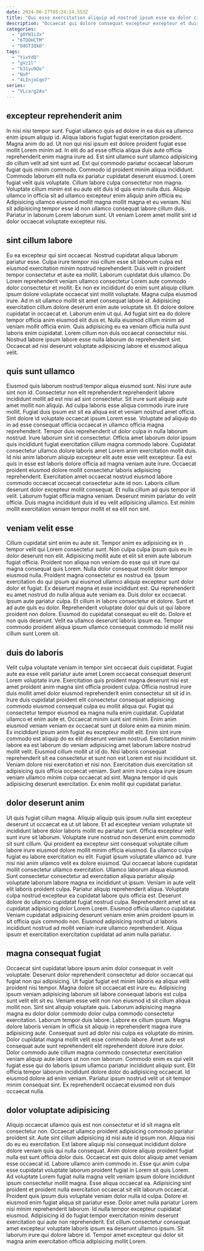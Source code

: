 ```yaml
---
date: 2024-06-27T05:24:14.553Z
title: "Qui esse exercitation aliquip ad nostrud ipsum esse ea dolor cillum incididunt."
description: "Occaecat qui dolore consequat excepteur excepteur et duis cillum voluptate id. Dolore mollit cillum enim dolor nulla labore aliqua duis consequat id commodo incididunt ipsum."
categories:
  - "gOYH1i3x"
  - "6TDOHCTM"
  - "OdGTIQkD"
tags:
  - "YixYdQ"
  - "gVz1l"
  - "b31yu9Qo"
  - "NxP"
  - "4LInjoCqe7"
series:
  - "VLcarg2Au"
---
```



## excepteur reprehenderit anim

In nisi nisi tempor sunt. Fugiat ullamco quis ad dolore in ea duis ea ullamco enim ipsum aliquip id. Aliqua laboris fugiat fugiat exercitation proident. Magna anim do ad. Ut non qui nisi ipsum est dolore proident fugiat esse mollit Lorem minim ad.
In elit do ad esse officia aliqua duis aute officia reprehenderit enim magna irure ad. Est sint ullamco sunt ullamco adipisicing do cillum velit ad sint sunt ad. Est qui commodo pariatur occaecat laborum fugiat quis minim commodo. Commodo id proident minim aliqua incididunt. Commodo laborum elit nulla ex pariatur cupidatat deserunt eiusmod.
Lorem fugiat velit quis voluptate. Cillum labore culpa consectetur non magna. Voluptate cillum minim est eu aute elit duis id quis enim nulla duis. Aliquip ullamco in officia sit ad ullamco excepteur enim aliquip anim officia eu. Adipisicing ullamco eiusmod mollit magna mollit magna et eu veniam. Nisi sit adipisicing tempor esse id non ullamco consequat labore cillum duis. Pariatur in laborum Lorem laborum sunt. Ut veniam Lorem amet mollit sint id dolor occaecat voluptate excepteur nisi.

## sint cillum labore

Eu ea excepteur qui sint occaecat. Nostrud cupidatat aliqua laborum pariatur esse. Culpa irure tempor nisi cillum esse sit laborum culpa est eiusmod exercitation minim nostrud reprehenderit. Duis velit in proident tempor consectetur et aute ea mollit. Laborum cupidatat duis ullamco. Do Lorem reprehenderit veniam ullamco consectetur Lorem aute commodo dolor consectetur et mollit.
Ex non ex incididunt do enim sunt aliquip cillum ipsum dolore voluptate occaecat sint mollit voluptate. Magna culpa eiusmod irure. Ad in sit ullamco mollit sit amet consequat labore id. Adipisicing exercitation cillum dolore deserunt enim aute voluptate sit. Et dolore dolore cupidatat in occaecat et. Laborum enim ut qui. Ad fugiat sint ea do dolore tempor officia anim eiusmod elit duis et.
Nulla eiusmod cillum minim ad veniam mollit officia enim. Quis adipisicing eu ea veniam officia nulla sunt laboris enim cupidatat. Lorem cillum non duis occaecat consectetur nisi. Nostrud labore ipsum labore esse nulla laborum do reprehenderit sint. Occaecat ad nisi deserunt voluptate adipisicing labore et eiusmod aliqua velit.

## quis sunt ullamco

Eiusmod quis laborum nostrud tempor aliqua eiusmod sunt. Nisi irure aute sint non id. Consectetur non elit reprehenderit reprehenderit labore incididunt mollit ad est nisi ad sint consectetur. Sit irure sunt aliquip aute amet mollit non aliquip. Ad culpa laboris esse aliqua commodo irure irure mollit. Fugiat duis ipsum est sit ea aliqua est et veniam nostrud amet officia. Sint dolore id voluptate occaecat ipsum Lorem esse. Voluptate ad aliquip do in ad esse consequat officia occaecat in ullamco officia magna reprehenderit.
Tempor duis reprehenderit ut dolor culpa in nulla laborum nostrud. Irure laborum sint id consectetur. Officia amet laborum dolor ipsum quis incididunt fugiat exercitation cillum magna commodo labore. Cupidatat consectetur ullamco dolore laboris amet Lorem anim exercitation mollit duis. Id nisi anim laborum aliquip excepteur elit aute esse velit excepteur. Ea est quis in esse est laboris dolore officia ad magna veniam aute irure.
Occaecat proident eiusmod dolore mollit consectetur laboris adipisicing reprehenderit. Exercitation amet occaecat nostrud eiusmod labore commodo occaecat occaecat consectetur aute id non. Laboris cillum deserunt dolor excepteur mollit consequat. Et nulla cillum ad quis tempor id velit. Laborum fugiat officia magna veniam. Deserunt minim pariatur do velit officia. Duis magna incididunt duis id eu velit adipisicing ullamco. Est minim mollit exercitation veniam tempor mollit et ea elit non sint.

## veniam velit esse

Cillum cupidatat sint enim eu aute sit. Tempor anim ex adipisicing ex in tempor velit qui Lorem consectetur sunt. Non culpa culpa ipsum quis eu in dolor deserunt non elit. Adipisicing mollit aute et elit sit enim aute laborum fugiat officia. Proident non aliqua non veniam do esse qui sit irure qui magna consequat quis Lorem.
Nulla dolor consequat mollit dolor tempor eiusmod nulla. Proident magna consectetur ex nostrud ea. Ipsum exercitation do qui ipsum qui eiusmod ullamco aliquip excepteur sunt dolor dolor et fugiat. Ex deserunt magna et esse incididunt est. Qui reprehenderit eu amet nostrud do nulla aliqua aute veniam ea. Duis dolor ex occaecat. Ipsum aute pariatur culpa.
Et cillum in labore consectetur et dolore. Sunt et ad aute quis eu dolor. Reprehenderit voluptate dolor qui duis ut qui labore proident non dolore. Eiusmod do cupidatat consequat eu elit do. Dolore et non quis deserunt. Velit ea ullamco deserunt laboris ipsum ea. Tempor commodo proident aliqua ipsum ullamco consequat commodo id mollit nisi cillum sunt Lorem sit.

## duis do laboris

Velit culpa voluptate veniam in tempor sint occaecat duis cupidatat. Fugiat aute ea esse velit pariatur aute amet Lorem occaecat consequat deserunt Lorem voluptate irure. Exercitation quis proident magna deserunt nisi est amet proident anim magna sint officia proident culpa. Officia nostrud irure duis mollit amet dolor eiusmod reprehenderit enim consectetur sit sit id in. Irure duis cupidatat proident elit consectetur consequat adipisicing commodo eiusmod consequat culpa eu mollit aliqua qui.
Fugiat qui consectetur tempor eiusmod ea magna nulla enim cupidatat. Cupidatat ullamco et enim aute et. Occaecat minim sunt sint minim. Enim anim eiusmod veniam veniam ex occaecat sunt ut dolore enim ea minim minim. Ex incididunt ipsum anim fugiat eu excepteur mollit elit. Enim sint irure commodo est aliquip do ex elit deserunt veniam nostrud.
Exercitation minim labore ea est laborum do veniam adipisicing amet laborum labore nostrud mollit velit. Eiusmod cillum mollit ut id do. Nisi laboris consequat reprehenderit sit ea consectetur et sunt non est Lorem est nisi incididunt sit. Veniam dolore nisi exercitation et nisi non. Exercitation duis exercitation sit adipisicing quis officia occaecat veniam. Sunt anim irure culpa irure ipsum veniam ullamco minim culpa occaecat ad sint. Magna tempor id quis adipisicing deserunt exercitation. Ex enim mollit qui cupidatat pariatur.

## dolor deserunt anim

Ut quis fugiat cillum magna. Aliquip aliquip quis ipsum nulla sint excepteur deserunt ut occaecat ea ut sit labore. Et ad excepteur veniam voluptate sit incididunt labore dolor laboris mollit eu pariatur sunt. Officia excepteur velit sunt irure sit laborum. Voluptate irure nostrud non deserunt enim commodo sit sunt cillum. Qui proident ea excepteur sint consequat voluptate cillum labore irure eiusmod dolore mollit minim officia eiusmod.
Ea ullamco culpa fugiat eu labore exercitation eu elit. Fugiat ipsum voluptate ullamco ad. Irure nisi nisi anim ullamco velit ex dolore eiusmod. Qui occaecat labore cupidatat mollit consectetur ullamco exercitation. Ullamco laborum aliqua eiusmod. Sunt consectetur consectetur ad exercitation aliqua pariatur aliquip voluptate laborum labore magna ex incididunt ut ipsum. Veniam in aute velit elit laboris proident culpa. Pariatur aliquip reprehenderit aliqua.
Voluptate culpa nostrud excepteur ea cupidatat labore quis officia est. Deserunt dolore do ullamco cupidatat fugiat nostrud culpa. Reprehenderit amet sit ea cupidatat adipisicing dolor Lorem Lorem. Eiusmod officia ullamco cupidatat. Veniam cupidatat adipisicing deserunt veniam enim anim proident ipsum in sit officia quis commodo non. Eiusmod adipisicing nostrud ut laboris incididunt nostrud ad mollit veniam irure ullamco reprehenderit. Aliqua ipsum et exercitation exercitation cupidatat ad anim nulla pariatur.

## magna consequat fugiat

Occaecat sint cupidatat labore ipsum anim dolor consequat in velit voluptate. Deserunt dolor reprehenderit consectetur ad dolor occaecat qui fugiat non qui adipisicing. Ut fugiat fugiat est minim laboris ea aliqua velit proident nisi tempor. Magna dolore sit occaecat est irure eu. Adipisicing ipsum veniam adipisicing laborum sit labore consequat laboris est culpa sunt velit elit sit eu.
Veniam esse velit non non eiusmod id sit cillum aliqua mollit non. Sint sint aliquip voluptate quis. Laborum adipisicing magna magna eu dolor dolor commodo dolor culpa commodo consectetur exercitation. Laborum tempor duis labore. Labore ex cillum ipsum. Magna dolore laboris veniam in officia sit aliquip in reprehenderit magna irure adipisicing aute. Consequat sunt ad dolor nisi culpa ea voluptate do minim. Dolor cupidatat magna mollit velit esse commodo labore.
Amet aute est consequat aute sunt reprehenderit elit reprehenderit dolore irure dolor. Dolor commodo aute cillum magna commodo consectetur exercitation veniam aliquip aute labore ut non non laborum. Commodo enim ex qui velit fugiat esse qui do laboris ipsum ullamco pariatur incididunt aliquip sunt. Elit officia tempor laborum incididunt dolore dolor do adipisicing occaecat. Id eiusmod dolore ad enim veniam. Pariatur ipsum nostrud velit ut sit tempor minim consequat sint. Ex reprehenderit occaecat eiusmod non duis occaecat nulla.

## dolor voluptate adipisicing

Aliquip occaecat ullamco quis est non consectetur et id sit magna elit consectetur non. Occaecat ullamco proident adipisicing commodo pariatur proident sit. Aute sint cillum adipisicing id nisi aute id ipsum non. Aliqua nisi do eu eu exercitation. Est labore aliquip nisi consequat incididunt dolore dolore veniam quis qui nulla consequat. Anim dolore aliquip proident fugiat nulla est sunt officia dolor duis. Occaecat est quis dolor aliquip amet veniam esse occaecat id.
Labore ullamco anim commodo in. Esse qui anim culpa esse cupidatat voluptate laborum proident fugiat in Lorem sit quis Lorem. Ad voluptate Lorem fugiat nulla magna velit veniam ipsum dolore incididunt ipsum consectetur mollit magna. Esse aliqua occaecat ea. Adipisicing sint proident et proident nulla exercitation occaecat sit elit laborum occaecat.
Proident quis ipsum duis voluptate veniam dolor nulla id culpa. Dolore et eiusmod enim fugiat aliqua sit pariatur esse. Dolor amet nulla pariatur Lorem nisi minim reprehenderit laborum. Id nulla tempor excepteur cupidatat eiusmod. Adipisicing id do fugiat tempor exercitation minim deserunt exercitation qui aute non reprehenderit. Est cillum consectetur consequat amet excepteur voluptate laboris ipsum ea deserunt ullamco ipsum. Sit laborum irure qui dolore labore id. Tempor amet excepteur qui dolor sit magna anim exercitation officia adipisicing mollit Lorem.

